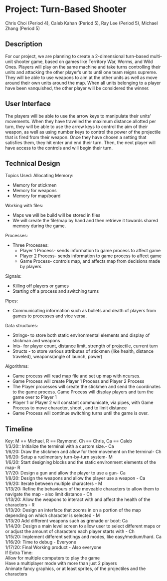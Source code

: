 # Project: Turn-Based Shooter
Chris Choi (Period 4), Caleb Kahan (Period 5), Ray Lee (Period 5), Michael Zhang (Period 5)

## Description
For our project, we are planning to create a 2-dimensional turn-based multi-unit shooter game, based on games like Territory War, Worms, and Wild Ones. Players will play on the same machine and take turns controlling their units and attacking the other player’s units until one team reigns supreme. They will be able to use weapons to aim at the other units as well as move around their own units around the map. When all units belonging to a player have been vanquished, the other player will be considered the winner. 

## User Interface
The players will be able to use the arrow keys to manipulate their units' movements. When they have travelled the maximum distance allotted per turn, they will be able to use the arrow keys to control the aim of their weapon, as well as using number keys to control the power of the projectile that is fired from their weapon. Once they have chosen a setting that satisfies them, they hit enter and end their turn. Then, the next player will have access to the controls and will begin their turn. 

## Technical Design
Topics Used: Allocating Memory:
<ul>
  <li>Memory for stickmen
  <li>Memory for weapons
  <li>Memory for map/board
</ul> 
Working with files:
<ul>
  <li>Maps we will be build will be stored in files
  <li>We will create the file/map by hand and then retrieve it towards shared memory during the game.
</ul>
Processes:
<ul>
  <li>Three Processes:
  <ul>
    <li>Player 1 Process- sends information to game process to affect game
    <li>Player 2 Process- sends information to game process to affect game
    <li>Game Process- controls map, and affects map from decisions made by players
  </ul>
</ul>
Signals: 
<ul>
  <li>Killing off players or games
  <li>Starting off a process and switching turns
</ul>
Pipes: 
<ul>
  <li>Communicating information such as bullets and death of players from games to processes and vice versa. 
</ul>
Data structures:
<ul>
  <li>Strings- to store both static environmental elements and display of stickman and weapons
  <li>Ints- for player count, distance limit, strength of projectile, current turn
  <li>Structs - to store various attributes of stickmen (like health, distance traveled), weapons(angle of launch, power)
</ul>
Algorithms:
<ul>
  <li>Game process will read map file and set up map with ncurses.
  <li>Game Process will create Player 1 Process and Player 2 Process
  <li>The Player processes will create the stickmen and send the coordinates to the game process. Game Process will display players and turn the game over to Player 1
  <li>Player 1 or Player 2 will constant communicate, via pipes,  with Game Process to move character, shoot , and to limit distance
  <li>Game Process will continue switching turns until the game is over. 
</ul>

## Timeline
Key: M == Michael, R == Raymond, Ch == Chris, Ca == Caleb <br>
1/3/20:: Initialize the terminal with a custom size.- Ca<br>
1/6/20: Draw the stickmen and allow for their movement on the terminal- Ch<br>
1/6/20: Setup a rudimentary turn-by-turn system- M<br>
1/6/20: Start designing blocks and the static environment elements of the map- R<br>
1/7/20: Design a gun and allow the player to use a gun- Ca<br>
1/8/20: Design the weapons and allow the player use a weapon - Ca<br>
1/9/20: Iterate between multiple characters - M<br>
1/13/20: Refine the behaviours of the moveable characters to allow them to navigate the map - also limit distance - Ch<br>
1/13/20: Allow the weapons to interact with and affect the health of the characters - R<br>
1/13/20: Design an interface that zooms in on a portion of the map depending on which character is selected - M<br>
1/13/20 Add different weapons such as grenade or boot: Ca<br>
1/14/20: Design a main level screen to allow user to select different maps or or adjust the amount of characters each player starts with - Ch<br>
1/15/20: Implement different settings and modes, like easy/medium/hard. Ca <br>
1/16/20: Time to debug - Everyone<br>
1/17/20: Final Working product - Also everyone<br>
If Extra Time: <br>
Allow for multiple computers to play the game<br>
Have a multiplayer mode with more than just 2 players<br>
Animate fancy graphics, or at least sprites, of the projectiles and the characters<br>
